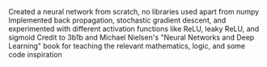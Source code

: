 Created a neural network from scratch, no libraries used apart from numpy
Implemented back propagation, stochastic gradient descent, and experimented with different activation functions like ReLU, leaky ReLU, and sigmoid
Credit to 3b1b and Michael Nielsen's "Neural Networks and Deep Learning" book for teaching the relevant mathematics, logic, and some code inspiration
